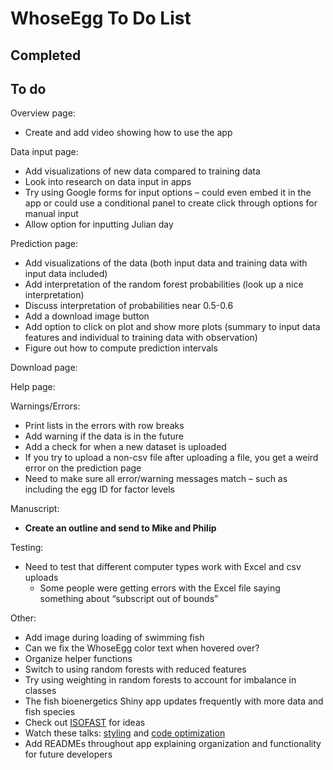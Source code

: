 
# WhoseEgg To Do List

## Completed

## To do

Overview page:

- Create and add video showing how to use the app

Data input page:

- Add visualizations of new data compared to training data
- Look into research on data input in apps
- Try using Google forms for input options – could even embed it
  in the app or could use a conditional panel to create click
  through options for manual input
- Allow option for inputting Julian day

Prediction page:

- Add visualizations of the data (both input data and training data with input data included)
- Add interpretation of the random forest probabilities (look up a nice interpretation)
- Discuss interpretation of probabilities near 0.5-0.6
- Add a download image button
- Add option to click on plot and show more plots (summary to input data features and individual to training data with observation)
- Figure out how to compute prediction intervals

Download page:

Help page:

Warnings/Errors:

- Print lists in the errors with row breaks
- Add warning if the data is in the future
- Add a check for when a new dataset is uploaded
- If you try to upload a non-csv file after uploading a file, you get a weird error on the prediction page
- Need to make sure all error/warning messages match – such as including the egg ID for factor levels

Manuscript:
  
- **Create an outline and send to Mike and Philip**

Testing:
  
- Need to test that different computer types work with Excel and csv uploads
    - Some people were getting errors with the Excel file saying something about “subscript out of bounds”

Other:
  
- Add image during loading of swimming fish
- Can we fix the WhoseEgg color text when hovered over?
- Organize helper functions
- Switch to using random forests with reduced features
- Try using weighting in random forests to account for imbalance in classes
- The fish bioenergetics Shiny app updates frequently with more data and fish species
- Check out [ISOFAST](https://analytics.iasoybeans.com/cool-apps/ISOFAST/) for ideas
- Watch these talks: [styling](https://rstudio.com/resources/rstudioconf-2020/styling-shiny-apps-with-sass-and-bootstrap-4/) and [code optimization](https://rstudio.com/resources/webinars/scaling-shiny-apps-with-asynchronous-programming/)
- Add READMEs throughout app explaining organization and functionality for future developers
